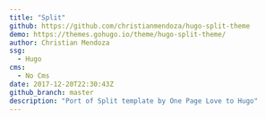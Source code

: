 ```yaml
---
title: "Split"
github: https://github.com/christianmendoza/hugo-split-theme
demo: https://themes.gohugo.io/theme/hugo-split-theme/
author: Christian Mendoza
ssg:
  - Hugo
cms:
  - No Cms
date: 2017-12-20T22:30:43Z
github_branch: master
description: "Port of Split template by One Page Love to Hugo"
---
```

